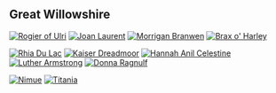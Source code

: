 ## Great Willowshire

[![Rogier of Ulri](https://i.imgur.com/uWO8Z0G.png)](RogierofUlri.md)
[![Joan Laurent](https://i.imgur.com/jZ5G1Yo.png)](JoanLaurent.md) 
[![Morrigan Branwen](https://i.imgur.com/lwlYgGh.png)](MorriganBranwen.md)
[![Brax o' Harley](https://i.imgur.com/2yE7ECj.png)](BraxoHarley.md)

[![Rhia Du Lac](https://i.imgur.com/5Uc96QS.png)](RhiaDuLac.md)
[![Kaiser Dreadmoor](https://i.imgur.com/ZeL76Oy.png)](KaiserDreadmoor.md)
[![Hannah Anil Celestine](https://i.imgur.com/bUKYhMx.png)](HannahCelestine.md)
[![Luther Armstrong](https://i.imgur.com/cjNa7O9.png)](LutherArmstrong.md)
[![Donna Ragnulf](https://i.imgur.com/p59wBPH.png)](DonnaRagnulf.md)

[![Nimue](https://i.imgur.com/yWQZHWF.png)](Nimue.md)
[![Titania](https://i.imgur.com/AH4gq69.png)](Titania.md)